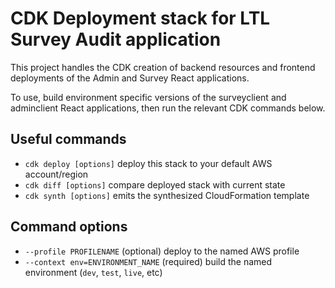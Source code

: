 # CDK Deployment stack for LTL Survey Audit application

This project handles the CDK creation of backend resources and frontend deployments of the Admin and Survey React applications.

To use, build environment specific versions of the surveyclient and adminclient React applications, then run the relevant CDK commands below.

## Useful commands

- `cdk deploy [options]` deploy this stack to your default AWS account/region
- `cdk diff [options]` compare deployed stack with current state
- `cdk synth [options]` emits the synthesized CloudFormation template

## Command options

- `--profile PROFILENAME` (optional) deploy to the named AWS profile
- `--context env=ENVIRONMENT_NAME` (required) build the named environment (`dev`, `test`, `live`, etc)
